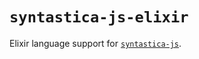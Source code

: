 # `syntastica-js-elixir`

Elixir language support for [`syntastica-js`](https://www.npmjs.com/package/@syntastica/core).
